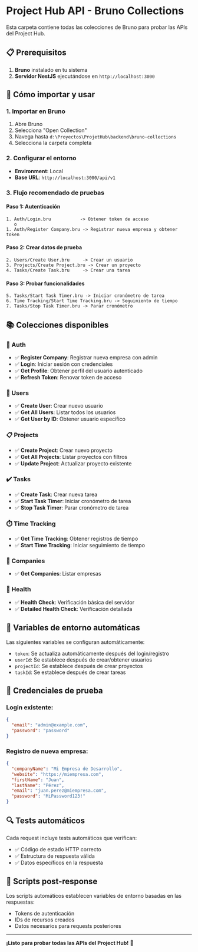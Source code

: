 # Project Hub API - Bruno Collections

Esta carpeta contiene todas las colecciones de Bruno para probar las APIs del Project Hub.

## 📋 Prerequisitos

1. **Bruno** instalado en tu sistema
2. **Servidor NestJS** ejecutándose en `http://localhost:3000`

## 🚀 Cómo importar y usar

### 1. Importar en Bruno
1. Abre Bruno
2. Selecciona "Open Collection" 
3. Navega hasta `d:\Proyectos\ProjetHub\backend\bruno-collections`
4. Selecciona la carpeta completa

### 2. Configurar el entorno
- **Environment**: Local
- **Base URL**: `http://localhost:3000/api/v1`

### 3. Flujo recomendado de pruebas

#### **Paso 1: Autenticación**
```
1. Auth/Login.bru           -> Obtener token de acceso
   o
1. Auth/Register Company.bru -> Registrar nueva empresa y obtener token
```

#### **Paso 2: Crear datos de prueba**
```
2. Users/Create User.bru     -> Crear un usuario
3. Projects/Create Project.bru -> Crear un proyecto
4. Tasks/Create Task.bru     -> Crear una tarea
```

#### **Paso 3: Probar funcionalidades**
```
5. Tasks/Start Task Timer.bru -> Iniciar cronómetro de tarea
6. Time Tracking/Start Time Tracking.bru -> Seguimiento de tiempo
7. Tasks/Stop Task Timer.bru -> Parar cronómetro
```

## 📚 Colecciones disponibles

### 🔐 Auth
- ✅ **Register Company**: Registrar nueva empresa con admin
- ✅ **Login**: Iniciar sesión con credenciales
- ✅ **Get Profile**: Obtener perfil del usuario autenticado
- ✅ **Refresh Token**: Renovar token de acceso

### 👥 Users
- ✅ **Create User**: Crear nuevo usuario
- ✅ **Get All Users**: Listar todos los usuarios
- ✅ **Get User by ID**: Obtener usuario específico

### 📋 Projects
- ✅ **Create Project**: Crear nuevo proyecto
- ✅ **Get All Projects**: Listar proyectos con filtros
- ✅ **Update Project**: Actualizar proyecto existente

### ✔️ Tasks
- ✅ **Create Task**: Crear nueva tarea
- ✅ **Start Task Timer**: Iniciar cronómetro de tarea
- ✅ **Stop Task Timer**: Parar cronómetro de tarea

### ⏱️ Time Tracking
- ✅ **Get Time Tracking**: Obtener registros de tiempo
- ✅ **Start Time Tracking**: Iniciar seguimiento de tiempo

### 🏢 Companies
- ✅ **Get Companies**: Listar empresas

### 🏥 Health
- ✅ **Health Check**: Verificación básica del servidor
- ✅ **Detailed Health Check**: Verificación detallada

## 🔧 Variables de entorno automáticas

Las siguientes variables se configuran automáticamente:
- `token`: Se actualiza automáticamente después del login/registro
- `userId`: Se establece después de crear/obtener usuarios
- `projectId`: Se establece después de crear proyectos
- `taskId`: Se establece después de crear tareas

## 📝 Credenciales de prueba

### Login existente:
```json
{
  "email": "admin@example.com",
  "password": "password"
}
```

### Registro de nueva empresa:
```json
{
  "companyName": "Mi Empresa de Desarrollo",
  "website": "https://miempresa.com",
  "firstName": "Juan",
  "lastName": "Pérez",
  "email": "juan.perez@miempresa.com",
  "password": "MiPassword123!"
}
```

## 🔍 Tests automáticos

Cada request incluye tests automáticos que verifican:
- ✅ Código de estado HTTP correcto
- ✅ Estructura de respuesta válida
- ✅ Datos específicos en la respuesta

## 🔄 Scripts post-response

Los scripts automáticos establecen variables de entorno basadas en las respuestas:
- Tokens de autenticación
- IDs de recursos creados
- Datos necesarios para requests posteriores

---

**¡Listo para probar todas las APIs del Project Hub!** 🚀